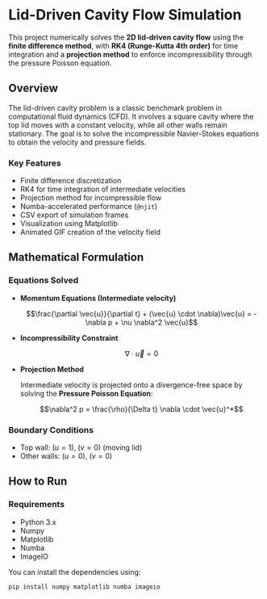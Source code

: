 # Lid-Driven Cavity Flow Simulation

This project numerically solves the **2D lid-driven cavity flow** using the **finite difference method**, with **RK4 (Runge-Kutta 4th order)** for time integration and a **projection method** to enforce incompressibility through the pressure Poisson equation.

## Overview

The lid-driven cavity problem is a classic benchmark problem in computational fluid dynamics (CFD). It involves a square cavity where the top lid moves with a constant velocity, while all other walls remain stationary. The goal is to solve the incompressible Navier-Stokes equations to obtain the velocity and pressure fields.

### Key Features

- Finite difference discretization
- RK4 for time integration of intermediate velocities
- Projection method for incompressible flow
- Numba-accelerated performance (`@njit`)
- CSV export of simulation frames
- Visualization using Matplotlib
- Animated GIF creation of the velocity field

## Mathematical Formulation

### Equations Solved

- **Momentum Equations (Intermediate velocity)**
  
  $$\frac{\partial \vec{u}}{\partial t} + (\vec{u} \cdot \nabla)\vec{u} = -\nabla p + \nu \nabla^2 \vec{u}$$

- **Incompressibility Constraint**

  $$\nabla \cdot \vec{u} = 0$$

- **Projection Method**
  
  Intermediate velocity is projected onto a divergence-free space by solving the **Pressure Poisson Equation**:

  $$\nabla^2 p = \frac{\rho}{\Delta t} \nabla \cdot \vec{u}^*$$

### Boundary Conditions

- Top wall: $(u = 1)$, $( v = 0)$ (moving lid)
- Other walls: $(u = 0)$, $(v = 0)$

## How to Run

### Requirements

- Python 3.x
- Numpy
- Matplotlib
- Numba
- ImageIO

You can install the dependencies using:

```bash
pip install numpy matplotlib numba imageio
